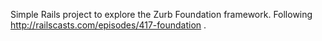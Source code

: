 Simple Rails project to explore the Zurb Foundation framework.
Following http://railscasts.com/episodes/417-foundation . 


